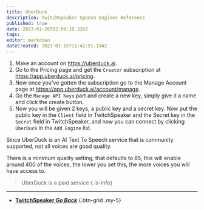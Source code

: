 ```yaml
---
title: UberDuck
description: TwitchSpeaker Speech Engines Reference
published: true
date: 2023-01-26T02:09:18.326Z
tags: 
editor: markdown
dateCreated: 2023-01-15T11:42:51.194Z
---
```


1. Make an account on https://uberduck.ai.
2. Go to the Pricing page and get the `Creator` subscription at https://app.uberduck.ai/pricing.
3. Now once you've gotten the subscription go to the Manage Account page at  https://app.uberduck.ai/account/manage.
4. Go the `Manage API Keys` part and create a new key, simply give it a name and click the create button.
5. Now you will be given 2 keys, a public key and a secret key. Now put the public key in the `Client` field in TwitchSpeaker and the Secret key in the `Secret` field in TwitchSpeaker, and now you can connect by clicking `UberDuck` in the `Add Engine` list. 

Since UberDuck is an AI Text To Speech service that is community supported, not all voices are good quality.

There is a minimum quality setting, that defaults to 85, this will enable around 400 of the voices, the lower you set this, the more voices you will have access to.

> UberDuck is a paid service
{.is-info}

---

- [<i class="mdi mdi-chevron-left"></i>**TwitchSpeaker *Go Back***](/TwitchSpeaker)
{.btn-grid .my-5}